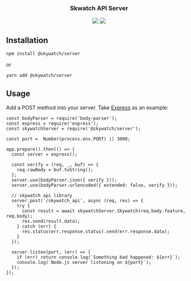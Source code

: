 <h3 align="center">
  Skwatch API Server
</h3>

<p align="center">
  <a href="https://www.npmjs.com/package/@skywatch/server"><img src="https://img.shields.io/npm/v/@skywatch/server?style=flat-square"></a>
  <a href="https://www.npmjs.com/package/@skywatch/server"><img src="https://img.shields.io/npm/dm/@skywatch/server?style=flat-square"></a>
</p>

## Installation

```
npm install @skywatch/server
```

or

```
yarn add @skywatch/server
```


## Usage

Add a POST method into your server. Take [Express](https://github.com/expressjs/express) as an example:

```
const bodyParser = require('body-parser');
const express = require('express');
const skywatchServer = require('@skywatch/server');

const port =  Number(process.env.PORT) || 3000;

app.prepare().then(() => {
  const server = express();
  
  const verify = (req, _, buf) => {
    req.rawBody = buf.toString();
  };
  server.use(bodyParser.json({ verify }));
  server.use(bodyParser.urlencoded({ extended: false, verify }));

  // skywatch api library
  server.post('/skywatch_api', async (req, res) => {
    try {
      const result = await skywatchServer.Skywatch(req.body.feature, req.body);
      res.send(result.data);
    } catch (err) {
      res.status(err.response.status).send(err.response.data);
    }
  });

  server.listen(port, (err) => {
    if (err) return console.log(`Something bad happened: ${err}`);
    console.log(`Node.js server listening on ${port}`);
  });
});




```
